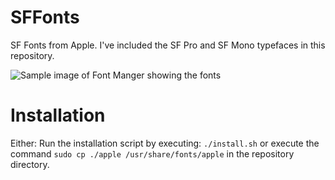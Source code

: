 # SFFonts
SF Fonts from Apple.
I've included the SF Pro and SF Mono typefaces in this repository.

![Sample image of Font Manger showing the fonts](https://i.imgur.com/Rs21lUt.png)

# Installation

Either:
Run the installation script by executing: `./install.sh` or execute the command `sudo cp ./apple /usr/share/fonts/apple` in the repository directory.
